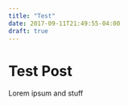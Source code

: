 ```yaml
---
title: "Test"
date: 2017-09-11T21:49:55-04:00
draft: true
---
```

# Test Post

Lorem ipsum and stuff
